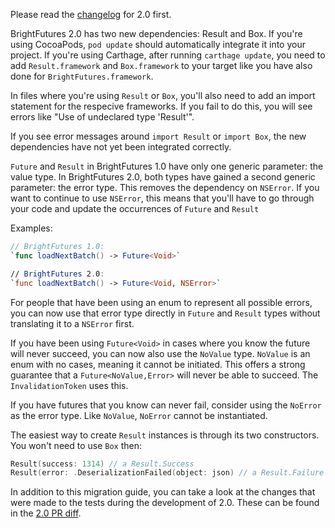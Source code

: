 Please read the [changelog](../CHANGELOG.md) for 2.0 first.

BrightFutures 2.0 has two new dependencies: Result and Box. If you're using CocoaPods, `pod update` should automatically integrate it into your project. If you're using Carthage, after running `carthage update`, you need to add `Result.framework` and `Box.framework` to your target like you have also done for `BrightFutures.framework`. 

In files where you're using `Result` or `Box`, you'll also need to add an import statement for the respecive frameworks. If you fail to do this, you will see errors like "Use of undeclared type 'Result'".

If you see error messages around `import Result` or `import Box`, the new dependencies have not yet been integrated correctly.

`Future` and `Result` in BrightFutures 1.0 have only one generic parameter: the value type. In BrightFutures 2.0, both types have gained a second generic parameter: the error type. This removes the dependency on `NSError`. If you want to continue to use `NSError`, this means that you'll have to go through your code and update the occurrences of `Future` and `Result`

Examples:

```swift
// BrightFutures 1.0:
`func loadNextBatch() -> Future<Void>`

// BrightFutures 2.0:
`func loadNextBatch() -> Future<Void, NSError>`
```

For people that have been using an enum to represent all possible errors, you can now use that error type directly in `Future` and `Result` types without translating it to a `NSError` first.

If you have been using `Future<Void>` in cases where you know the future will never succeed, you can now also use the `NoValue` type. `NoValue` is an enum with no cases, meaning it cannot be initiated. This offers a strong guarantee that a `Future<NoValue,Error>` will never be able to succeed. The `InvalidationToken` uses this.

If you have futures that you know can never fail, consider using the `NoError` as the error type. Like `NoValue`, `NoError` cannot be instantiated.

The easiest way to create `Result` instances is through its two constructors. You won't need to use `Box` then:

```swift
Result(success: 1314) // a Result.Success
Result(error: .DeserializationFailed(object: json) // a Result.Failure
```
In addition to this migration guide, you can take a look at the changes that were made to the tests during the development of 2.0. These can be found in the [2.0 PR diff](https://github.com/Thomvis/BrightFutures/pull/51/files#diff-a6ad99ed0ef578b716f34ca4e2d578f7L43).
